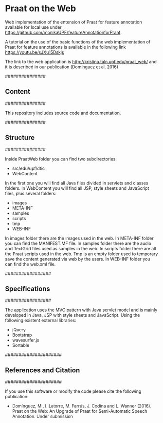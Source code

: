 # Praat on the Web
Web implementation of the entension of Praat for feature annotation available for local use under https://github.com/monikaUPF/featureAnnotationforPraat. 

A tutorial on the use of the basic functions of the web implementation of Praat for feature annotations is available in the following link https://youtu.be/sJXu15Dskjs

The link to the web application is http://kristina.taln.upf.edu/praat_web/ and it is described in our publication (Domínguez et al. 2016)

###############
## Content
###############

This repository includes source code and documentation.

###############
## Structure
###############

Inside PraatWeb folder you can find two subdirectories:
  - src/edu/upf/dtic
  - WebContent

In the first one you will find all Java files divided in servlets and classes folders.
In WebContent you will find all JSP, style sheets and JavaScript files, plus several folders:
  - images
  - META-INF
  - samples
  - scripts
  - tmp
  - WEB-INF

In images folder there are the images used in the web.
In META-INF folder you can find the MANIFEST.MF file.
In samples folder there are the audio and TextGrid files used as samples in the web.
In scripts folder there are all the Praat scripts used in the web.
Tmp is an empty folder used to temporary save the content generated via web by the users.
In WEB-INF folder you can find the web.xml file.

#################
## Specifications
#################

The application uses the MVC pattern with Java servlet model and is mainly developed in Java, JSP with style sheets and JavaScript. Using the following existent external libraries:
  - jQuery
  - Bootstrap
  - wavesurfer.js
  - Sortable

#####################
## References and Citation
#####################

If you use this software or modify the code please cite the following publication:

  - Domínguez, M., I. Latorre, M. Farrús, J. Codina and L. Wanner (2016). Praat on the Web: An Upgrade of Praat for Semi-Automatic Speech Annotation. Under submission
